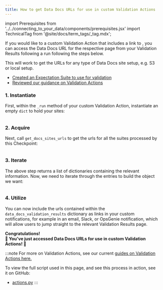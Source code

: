 ```yaml
---
title: How to get Data Docs URLs for use in custom Validation Actions
---
```

import Prerequisites from '../../connecting_to_your_data/components/prerequisites.jsx'
import TechnicalTag from '@site/docs/term_tags/_tag.mdx';

If you would like to a custom Validation Action that includes a link to <TechnicalTag tag="data_docs" text="Data Docs"/>,
you can access the Data Docs URL for the respective <TechnicalTag tag="validation_result" text="Validation Results"/> page from your Validation Results following a <TechnicalTag tag="checkpoint" text="Checkpoint"/> run following the steps below.

This will work to get the URLs for any type of Data Docs site setup, e.g. S3 or local setup.

<Prerequisites>

  - [Created an Expectation Suite to use for validation](../../../tutorials/getting_started/tutorial_create_expectations.md)
  - [Reviewed our guidance on Validation Actions](../../../terms/action.md)

</Prerequisites>

### 1. Instantiate

First, within the `_run` method of your custom Validation Action, instantiate an empty `dict` to hold your sites:

```python file=../../../../great_expectations/checkpoint/actions.py#L1087
```

### 2. Acquire

Next, call `get_docs_sites_urls` to get the urls for all the suites processed by this Checkpoint:

```python file=../../../../great_expectations/checkpoint/actions.py#L1094-L1097
```


### 3. Iterate

The above step returns a list of dictionaries containing the relevant information. Now, we need to iterate through the entries to build the object we want:

```python file=../../../../great_expectations/checkpoint/actions.py#L1101-L1102
```

### 4. Utilize

You can now include the urls contained within the `data_docs_validation_results` dictionary as links in your custom notifications, for example in an email, Slack, or OpsGenie notification, which will allow users to jump straight to the relevant Validation Results page.

<div style={{"text-align":"center"}}>
<p style={{"color":"#8784FF","font-size":"1.4em"}}><b>
Congratulations!<br/>&#127881; You've just accessed Data Docs URLs for use in custom Validation Actions! &#127881;
</b></p>
</div>

:::note
For more on Validation Actions, see our current [guides on Validation Actions here.](https://docs.greatexpectations.io/docs/guides/validation/#actions)

To view the full script used in this page, and see this process in action, see it on GitHub:
- [actions.py](https://github.com/great-expectations/great_expectations/blob/26e855271092fe365c62fc4934e6713529c8989d/great_expectations/checkpoint/actions.py#L1085-L1096)
:::
